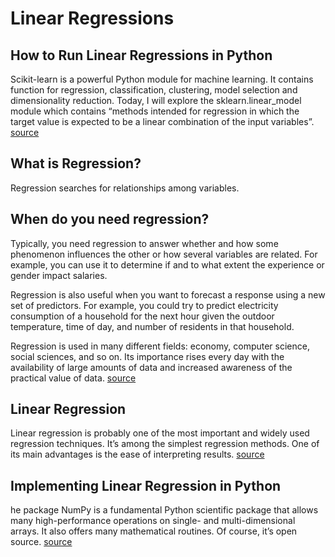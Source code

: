 # Linear Regressions

## How to Run Linear Regressions in Python

Scikit-learn is a powerful Python module for machine learning. It contains function for regression, classification, clustering, model selection and dimensionality reduction. Today, I will explore the sklearn.linear_model module which contains “methods intended for regression in which the target value is expected to be a linear combination of the input variables”. [source](https://bigdata-madesimple.com/how-to-run-linear-regression-in-python-scikit-learn/)

## What is Regression?

Regression searches for relationships among variables.

## When do you need regression?

Typically, you need regression to answer whether and how some phenomenon influences the other or how several variables are related. For example, you can use it to determine if and to what extent the experience or gender impact salaries.

Regression is also useful when you want to forecast a response using a new set of predictors. For example, you could try to predict electricity consumption of a household for the next hour given the outdoor temperature, time of day, and number of residents in that household.

Regression is used in many different fields: economy, computer science, social sciences, and so on. Its importance rises every day with the availability of large amounts of data and increased awareness of the practical value of data. [source](https://realpython.com/linear-regression-in-python/)

## Linear Regression

Linear regression is probably one of the most important and widely used regression techniques. It’s among the simplest regression methods. One of its main advantages is the ease of interpreting results. [source](https://realpython.com/linear-regression-in-python/)

## Implementing Linear Regression in Python

he package NumPy is a fundamental Python scientific package that allows many high-performance operations on single- and multi-dimensional arrays. It also offers many mathematical routines. Of course, it’s open source. [source](https://realpython.com/linear-regression-in-python/)
